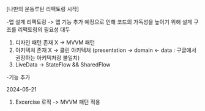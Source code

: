 [나만의 운동루틴 리팩토링 시작]

-앱 설계 리팩토링
-> 앱 기능 추가 예정으로 인해 코드의 가독성을 높이기 위해 설계 구조를 리팩토링의 필요성 대두
1. 디자인 패턴 존재 X -> MVVM 패턴
2. 아키텍처 존재 X -> 클린 아키텍처 (presentation -> domain <- data : 구글에서 권장하는 아키텍처랑 불일치)
3. LiveData -> StateFlow && SharedFlow 

-기능 추가

2024-05-21
1. Excercise 로직 -> MVVM 패턴 적용
